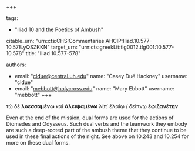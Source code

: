 +++

tags:
- "Iliad 10 and the Poetics of Ambush"

citable_urn: "urn:cts:CHS:Commentaries.AHCIP:Iliad.10.577-10.578.yQSZKKN"
target_urn: "urn:cts:greekLit:tlg0012.tlg001:10.577-10.578"
title: "Iliad 10.577-578"

authors:
- email: "cldue@central.uh.edu"
  name: "Casey Dué Hackney"
  username: "cldue"
- email: "mebbott@holycross.edu"
  name: "Mary Ebbott"
  username: "mebbott"
+++

<p>τὼ δὲ <strong>λοεσσαμένω</strong> καὶ <strong>ἀλειψαμένω</strong> λίπ᾽ ἐλαίῳ / δείπνῳ <strong>ἐφιζανέτην</strong></p><p>Even at the end of the mission, dual forms are used for the actions of Diomedes and Odysseus. Such dual verbs and the teamwork they embody are such a deep-rooted part of the ambush theme that they continue to be used in these final actions of the night. See above on 10.243 and 10.254 for more on these dual forms.  </p>